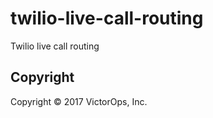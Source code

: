 # twilio-live-call-routing
Twilio live call routing

## Copyright

Copyright &copy; 2017 VictorOps, Inc.
